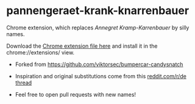 # pannengeraet-krank-knarrenbauer 

Chrome extension, which replaces *Annegret Kramp-Karrenbauer* by silly names.

Download the [Chrome extension file here](https://github.com/voodoocode/pannengeraet-krank-knarrenbauer/blob/master/annegate-krank-knarrenbauer.crx?raw=true) and install it in the chrome://extensions/ view.

- Forked from https://github.com/viktorsec/bumpercar-candysnatch

- Inspiration and original substitutions come from this [reddit.com/r/de thread](https://old.reddit.com/r/de/comments/cea32a/kleine_ansammlung_von_namensbausteinen_und/)

- Feel free to open pull requests with new names!
